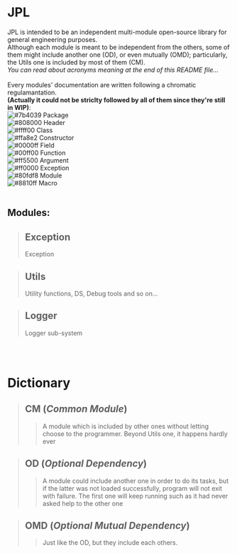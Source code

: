 # JPL #
JPL is intended to be an independent multi-module open-source library for general engineering purposes. <br>
Although each module is meant to be independent from the others, some of them might include another one (OD), or even mutually (OMD); particularly, the Utils one is included by most of them (CM).<br>
<i>You can read about acronyms meaning at the end of this README file...</i> 
<br><br>
Every modules' documentation are written following a chromatic regulamantation. 
<br>
<b>(Actually it could not be striclty followed by all of them since they're still in WIP)</b>:
<br>![#7b4039](https://placehold.co/15x15/7b4039/7b4039.png) Package
<br>![#808000](https://placehold.co/15x15/808000/808000.png) Header
<br>![#ffff00](https://placehold.co/15x15/ffff00/ffff00.png) Class
<br>![#ffa8e2](https://placehold.co/15x15/ffa8e2/ffa8e2.png) Constructor
<br>![#0000ff](https://placehold.co/15x15/0000ff/0000ff.png) Field
<br>![#00ff00](https://placehold.co/15x15/00ff00/00ff00.png) Function
<br>![#ff5500](https://placehold.co/15x15/ff5500/ff5500.png) Argument
<br>![#ff0000](https://placehold.co/15x15/ff0000/ff0000.png) Exception
<br>![#80fdf8](https://placehold.co/15x15/80fdf8/80fdf8.png) Module
<br>![#8810ff](https://placehold.co/15x15/8810ff/8810ff.png) Macro
<br><br>
## Modules:

> ## Exception
> Exception

> ## Utils
> Utility functions, DS, Debug tools and so on...

> ## Logger
> Logger sub-system

<br><br>
# Dictionary

>## CM  (*Common Module*)
>> A module which is included by other ones without letting choose to the programmer. Beyond Utils one, it happens hardly ever

>## OD (*Optional Dependency*)
>> A module could include another one in order to do its tasks, but if the latter was not loaded successfully, program will not exit with failure. The first one will keep running such as it had never asked help to the other one

>## OMD (*Optional Mutual Dependency*)
>> Just like the OD, but they include each others.